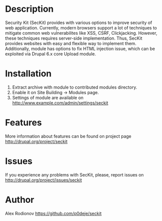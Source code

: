 # Description

Security Kit (SecKit) provides with various options to improve security of web application.
Currently, modern browsers support a lot of techniques to mitigate common web vulnerabilites
like XSS, CSRF, Clickjacking. However, these techniques requires server-side implementation.
Thus, SecKit provides websites with easy and flexible way to implement them.
Additionally, module has options to fix HTML injection issue,
which can be exploited via Drupal 6.x core Upload module.

# Installation

1. Extract archive with module to contributed modules directory.
2. Enable it on Site Building -> Modules page.
3. Settings of module are available on http://www.example.com/admin/settings/seckit

# Features

More information about features can be found on project page
http://drupal.org/project/seckit

# Issues

If you experience any problems with SecKit, please,
report issues on http://drupal.org/project/issues/seckit

# Author

Alex Rodionov
https://github.com/p0deje/seckit
